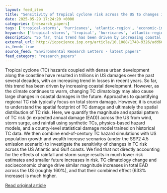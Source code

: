 ```yaml
---
layout: feed_item
title: "Sensitivity of tropical cyclone risk across the US to changes in storm climatology and socioeconomic growth"
date: 2025-05-29 17:24:20 +0000
categories: [research_papers]
tags: ['tropical-storms', 'hurricanes', 'atlantic-region', 'economic-impacts', 'cyclone', 'renewable-energy', 'wind-power', 'climate-costs']
keywords: ['tropical-storms', 'tropical', 'hurricanes', 'atlantic-region', 'economic-impacts', 'cyclone', 'sensitivity']
description: "So far, this trend has been driven by increasing coastal development"
external_url: http://iopscience.iop.org/article/10.1088/1748-9326/add60d
is_feed: true
source_feed: "Environmental Research Letters - latest papers"
feed_category: "research_papers"
---
```


Tropical cyclone (TC) hazards coupled with dense urban development along the coastline have resulted in trillions in US damages over the past several decades, with an increasing trend in losses in recent years. So far, this trend has been driven by increasing coastal development. However, as the climate continues to warm, changing TC climatology may also cause large changes in coastal damages in the future. Approaches to quantifying regional TC risk typically focus on total storm damage. However, it is crucial to understand the spatial footprint of TC damage and ultimately the spatial distribution of TC risk. Here, we quantify the magnitude and spatial pattern of TC risk (in expected annual damage (EAD)) across the US from wind, storm surge, and rainfall using synthetic TCs, physics-based hazard models, and a county-level statistical damage model trained on historical TC data. We then combine end-of-century TC hazard simulations with US population growth and wealth increase scenarios (under the SSP2 4.5 emission scenario) to investigate the sensitivity of changes in TC risk across the US Atlantic and Gulf coasts. We find that not directly accounting for the effects of rainfall and storm surge results in much lower risk estimates and smaller future increases in risk. TC climatology change and socioeconomic change drive similar magnitude increases in total EAD across the US (roughly 160%), and that their combined effect (633% increase) is much higher.

[Read original article](http://iopscience.iop.org/article/10.1088/1748-9326/add60d)
